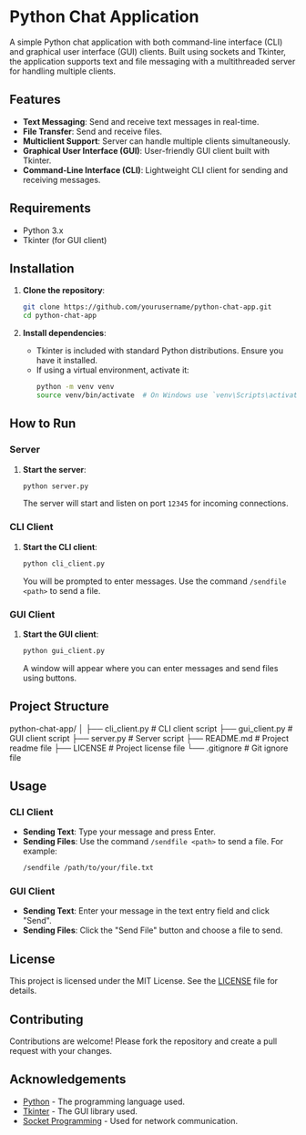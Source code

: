 # Python Chat Application

A simple Python chat application with both command-line interface (CLI) and graphical user interface (GUI) clients. Built using sockets and Tkinter, the application supports text and file messaging with a multithreaded server for handling multiple clients.

## Features

- **Text Messaging**: Send and receive text messages in real-time.
- **File Transfer**: Send and receive files.
- **Multiclient Support**: Server can handle multiple clients simultaneously.
- **Graphical User Interface (GUI)**: User-friendly GUI client built with Tkinter.
- **Command-Line Interface (CLI)**: Lightweight CLI client for sending and receiving messages.

## Requirements

- Python 3.x
- Tkinter (for GUI client)

## Installation

1. **Clone the repository**:
    ```sh
    git clone https://github.com/yourusername/python-chat-app.git
    cd python-chat-app
    ```

2. **Install dependencies**:
    - Tkinter is included with standard Python distributions. Ensure you have it installed.
    - If using a virtual environment, activate it:
      ```sh
      python -m venv venv
      source venv/bin/activate  # On Windows use `venv\Scripts\activate`
      ```

## How to Run

### Server

1. **Start the server**:
    ```sh
    python server.py
    ```
    The server will start and listen on port `12345` for incoming connections.

### CLI Client

1. **Start the CLI client**:
    ```sh
    python cli_client.py
    ```
    You will be prompted to enter messages. Use the command `/sendfile <path>` to send a file.

### GUI Client

1. **Start the GUI client**:
    ```sh
    python gui_client.py
    ```
    A window will appear where you can enter messages and send files using buttons.

## Project Structure

python-chat-app/
│
├── cli_client.py # CLI client script
├── gui_client.py # GUI client script
├── server.py # Server script
├── README.md # Project readme file
├── LICENSE # Project license file
└── .gitignore # Git ignore file
## Usage

### CLI Client

- **Sending Text**: Type your message and press Enter.
- **Sending Files**: Use the command `/sendfile <path>` to send a file. For example:
    ```sh
    /sendfile /path/to/your/file.txt
    ```

### GUI Client

- **Sending Text**: Enter your message in the text entry field and click "Send".
- **Sending Files**: Click the "Send File" button and choose a file to send.

## License

This project is licensed under the MIT License. See the [LICENSE](LICENSE) file for details.

## Contributing

Contributions are welcome! Please fork the repository and create a pull request with your changes.

## Acknowledgements

- [Python](https://www.python.org/) - The programming language used.
- [Tkinter](https://docs.python.org/3/library/tkinter.html) - The GUI library used.
- [Socket Programming](https://docs.python.org/3/library/socket.html) - Used for network communication.
